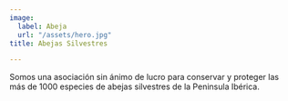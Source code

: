 ```yaml
---
image: 
  label: Abeja
  url: "/assets/hero.jpg"
title: Abejas Silvestres

---
```


Somos una asociación sin ánimo de lucro para conservar y proteger las más de 1000 especies de abejas silvestres de la Peninsula Ibérica.